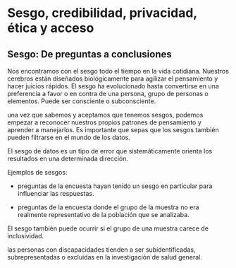 # Sesgo, credibilidad, privacidad, ética y acceso

## Sesgo: De preguntas a conclusiones

Nos encontramos con el sesgo todo el tiempo en la vida cotidiana. Nuestros cerebros están diseñados biológicamente para
agilizar el pensamiento y hacer juicios rápidos. El sesgo ha evolucionado hasta convertirse en una preferencia a favor o
en contra de una persona, grupo de personas o elementos. Puede ser consciente o subconsciente.

una vez que sabemos y aceptamos que tenemos sesgos, podemos empezar a reconocer nuestros propios patrones de pensamiento
y aprender a manejarlos. Es importante que sepas que los sesgos también pueden filtrarse en el mundo de los datos.

El sesgo de datos es un tipo de error que sistemáticamente orienta los resultados en una determinada dirección.

Ejemplos de sesgos:

- preguntas de la encuesta hayan tenido un sesgo en particular para influenciar las respuestas.

- preguntas de la encuesta donde el grupo de la muestra no era realmente representativo de la población que se analizaba.

El sesgo también puede ocurrir si el grupo de una muestra carece de inclusividad.

las personas con discapacidades tienden a ser subidentificadas, subrepresentadas o excluidas en la investigación de
salud general.
